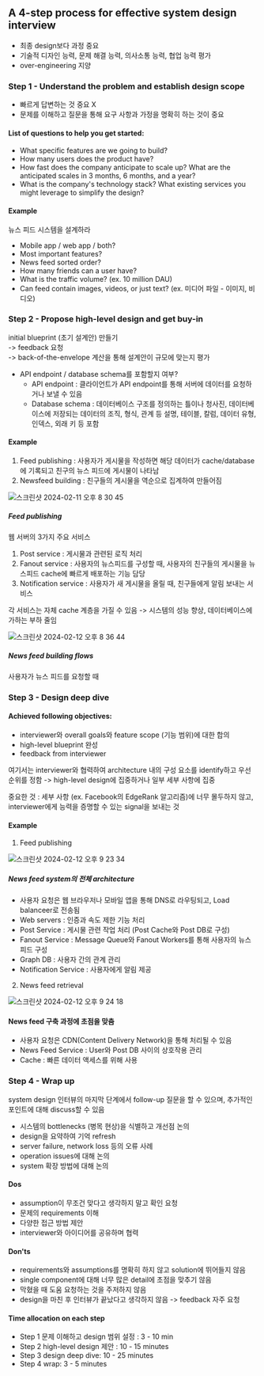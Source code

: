 ## A 4-step process for effective system design interview

- 최종 design보다 과정 중요
- 기술적 디자인 능력, 문제 해결 능력, 의사소통 능력, 협업 능력 평가
- over-engineering 지양

### Step 1 - Understand the problem and establish design scope

- 빠르게 답변하는 것 중요 X
- 문제를 이해하고 질문을 통해 요구 사항과 가정을 명확히 하는 것이 중요

#### List of questions to help you get started:

- What specific features are we going to build?
- How many users does the product have?
- How fast does the company anticipate to scale up? What are the anticipated scales in 3 months, 6 months, and a year?
- What is the company's technology stack? What existing services you might leverage to simplify the design?

#### Example

뉴스 피드 시스템을 설계하라
- Mobile app / web app / both?
- Most important features?
- News feed sorted order?
- How many friends can a user have?
- What is the traffic volume? (ex. 10 million DAU)
- Can feed contain images, videos, or just text? (ex. 미디어 파일 - 이미지, 비디오)

### Step 2 - Propose high-level design and get buy-in

initial blueprint (초기 설계안) 만들기  
-> feedback 요청  
-> back-of-the-envelope 계산을 통해 설계안이 규모에 맞는지 평가

- API endpoint / database schema를 포함할지 여부?
  - API endpoint : 클라이언트가 API endpoint를 통해 서버에 데이터를 요청하거나 보낼 수 있음
  - Database schema : 데이터베이스 구조를 정의하는 틀이나 청사진, 데이터베이스에 저장되는 데이터의 조직, 형식, 관계 등 설명, 테이블, 칼럼, 데이터 유형, 인덱스, 외래 키 등 포함

#### Example

1. Feed publishing : 사용자가 게시물을 작성하면 해당 데이터가 cache/database에 기록되고 친구의 뉴스 피드에 게시물이 나타남
2. Newsfeed building : 친구들의 게시물을 역순으로 집계하여 만들어짐

![스크린샷 2024-02-11 오후 8 30 45](https://github.com/jylee2033/book-study/assets/85793553/98c9e9bc-b45a-43cd-ba65-0e6a80008229)

##### Feed publishing

웹 서버의 3가지 주요 서비스
1. Post service : 게시물과 관련된 로직 처리
2. Fanout service : 사용자의 뉴스피드를 구성할 때, 사용자의 친구들의 게시물을 뉴스피드 cache에 빠르게 배포하는 기능 담당
3. Notification service : 사용자가 새 게시물을 올릴 때, 친구들에게 알림 보내는 서비스

각 서비스는 자체 cache 계층을 가질 수 있음 -> 시스템의 성능 향상, 데이터베이스에 가하는 부하 줄임

![스크린샷 2024-02-12 오후 8 36 44](https://github.com/jylee2033/book-study/assets/85793553/15efc7f8-395a-44e5-a67b-ed289abecfd8)

##### News feed building flows

사용자가 뉴스 피드를 요청할 때

### Step 3 - Design deep dive

#### Achieved following objectives:

- interviewer와 overall goals와 feature scope (기능 범위)에 대한 합의
- high-level blueprint 완성
- feedback from interviewer

여기서는 interviewer와 협력하여 architecture 내의 구성 요소를 identify하고 우선순위를 정함
-> high-level design에 집중하거나 일부 세부 사항에 집중

중요한 것 : 세부 사항 (ex. Facebook의 EdgeRank 알고리즘)에 너무 몰두하지 않고, interviewer에게 능력을 증명할 수 있는 signal을 보내는 것

#### Example

1. Feed publishing

![스크린샷 2024-02-12 오후 9 23 34](https://github.com/jylee2033/book-study/assets/85793553/9162414b-bbfc-4873-ae21-223c9f636582)

##### News feed system의 전체 architecture

- 사용자 요청은 웹 브라우저나 모바일 앱을 통해 DNS로 라우팅되고, Load balanceer로 전송됨
- Web servers : 인증과 속도 제한 기능 처리
- Post Service : 게시물 관련 작업 처리 (Post Cache와 Post DB로 구성)
- Fanout Service : Message Queue와 Fanout Workers를 통해 사용자의 뉴스 피드 구성
- Graph DB : 사용자 간의 관계 관리
- Notification Service : 사용자에게 알림 제공

2. News feed retrieval

![스크린샷 2024-02-12 오후 9 24 18](https://github.com/jylee2033/book-study/assets/85793553/6cdc351c-7f88-43e3-afb1-57a5e3d5dd95)

#### News feed 구축 과정에 초점을 맞춤

- 사용자 요청은 CDN(Content Delivery Network)을 통해 처리될 수 있음
- News Feed Service : User와 Post DB 사이의 상호작용 관리
- Cache : 빠른 데이터 액세스를 위해 사용

### Step 4 - Wrap up

system design 인터뷰의 마지막 단계에서 follow-up 질문을 할 수 있으며, 추가적인 포인트에 대해 discuss할 수 있음
- 시스템의 bottlenecks (병목 현상)을 식별하고 개선점 논의
- design을 요약하여 기억 refresh
- server failure, network loss 등의 오류 사례
- operation issues에 대해 논의
- system 확장 방법에 대해 논의

#### Dos

- assumption이 무조건 맞다고 생각하지 말고 확인 요청
- 문제의 requirements 이해
- 다양한 접근 방법 제안
- interviewer와 아이디어를 공유하며 협력

#### Don'ts

- requirements와 assumptions를 명확히 하지 않고 solution에 뛰어들지 않음
- single component에 대해 너무 많은 detail에 초점을 맞추기 않음
- 막혔을 때 도움 요청하는 것을 주저하지 않음
- design을 마친 후 인터뷰가 끝났다고 생각하지 않음 -> feedback 자주 요청

#### Time allocation on each step

- Step 1 문제 이해하고 design 범위 설정 : 3 - 10 min
- Step 2 high-level design 제안 : 10 - 15 minutes
- Step 3 design deep dive: 10 - 25 minutes
- Step 4 wrap: 3 - 5 minutes
